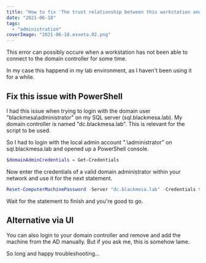 ```yaml
---
title: "How to fix 'The trust relationship between this workstation and the primary domain failed.'"
date: "2021-06-18"
tags: 
  - "administration"
coverImage: "2021-06-18.exxeta.02.png"
---
```


This error can possibly occure when a workstation has not been able to connect to the domain controller for some time.

In my case this happend in my lab environment, as I haven't been using it for a while.
<!--more-->
## Fix this issue with PowerShell

I had this issue when trying to login with the domain user "blackmesa\\administrator" on my SQL server (sql.blackmesa.lab). My domain controller is named "dc.blackmesa.lab". This is relevant for the script to be used.

So I had to login with the local admin account ".\\administrator" on sql.blackmesa.lab and opened up a PowerShell console.

```powershell
$domainAdminCredentials = Get-Credentials
```

Now enter the credentials of a valid domain administrator within your network and use it for the next statement.

```powershell
Reset-ComputerMachinePassword -Server "dc.blackmesa.lab" -Credentials $domainAdminCredentials
```

Wait for the statement to finish and you're good to go.

## Alternative via UI

You can also login to your domain controller and remove and add the machine from the AD manually. But if you ask me, this is somehow lame.

So long and happy troubleshooting...
